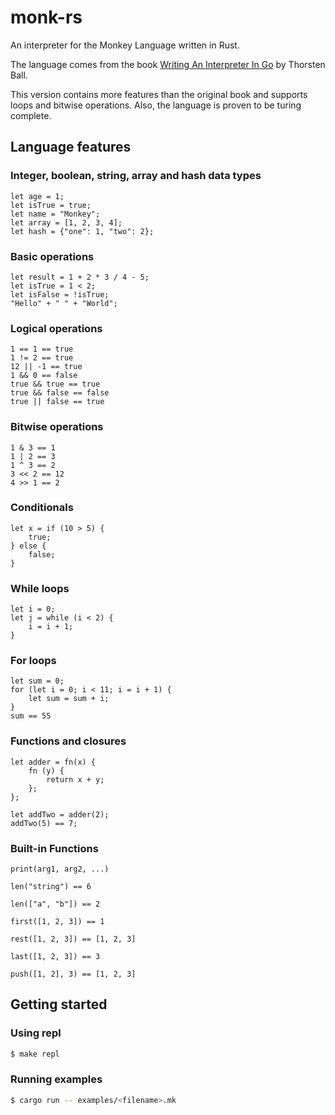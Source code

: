 # monk-rs

An interpreter for the Monkey Language written in Rust.

The language comes from the book [Writing An Interpreter In Go](https://interpreterbook.com/)
by Thorsten Ball.

This version contains more features than the original book and supports loops and bitwise 
operations. Also, the language is proven to be turing complete.


## Language features

### Integer, boolean, string, array and hash data types

```
let age = 1;
let isTrue = true;
let name = "Monkey";
let array = [1, 2, 3, 4];
let hash = {"one": 1, "two": 2};
```

### Basic operations 

```
let result = 1 + 2 * 3 / 4 - 5;
let isTrue = 1 < 2;
let isFalse = !isTrue;
"Hello" + " " + "World";
```

### Logical operations

```
1 == 1 == true
1 != 2 == true
12 || -1 == true
1 && 0 == false
true && true == true
true && false == false
true || false == true
```

### Bitwise operations

```
1 & 3 == 1
1 | 2 == 3
1 ^ 3 == 2
3 << 2 == 12
4 >> 1 == 2
```

### Conditionals

```
let x = if (10 > 5) {
    true;
} else {
    false;
}
```

### While loops

```
let i = 0;
let j = while (i < 2) {
    i = i + 1;
}
```

### For loops

```
let sum = 0;
for (let i = 0; i < 11; i = i + 1) {
    let sum = sum + i;
}
sum == 55
```

### Functions and closures

```
let adder = fn(x) {
    fn (y) {
        return x + y;
    };
};

let addTwo = adder(2);
addTwo(5) == 7;
```

### Built-in Functions

`print(arg1, arg2, ...)`

`len("string") == 6`

`len(["a", "b"]) == 2`

`first([1, 2, 3]) == 1`

`rest([1, 2, 3]) == [1, 2, 3]`

`last([1, 2, 3]) == 3`

`push([1, 2], 3) == [1, 2, 3]`

## Getting started

### Using repl

```bash
$ make repl
```

### Running examples

```bash
$ cargo run -- examples/<filename>.mk
```

